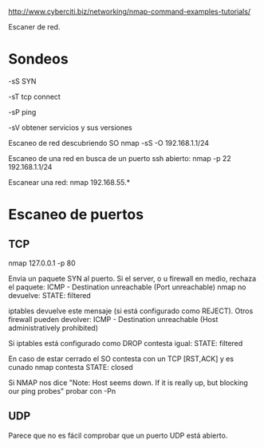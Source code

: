 http://www.cyberciti.biz/networking/nmap-command-examples-tutorials/

Escaner de red.

# Sondeos
-sS
  SYN

-sT
  tcp connect

-sP
  ping

-sV
  obtener servicios y sus versiones


Escaneo de red descubriendo SO
nmap -sS -O 192.168.1.1/24

Escaneo de una red en busca de un puerto ssh abierto:
nmap -p 22 192.168.1.1/24

Escanear una red:
nmap 192.168.55.*



# Escaneo de puertos

## TCP
nmap 127.0.0.1 -p 80

Envia un paquete SYN al puerto.
Si el server, o u firewall en medio, rechaza el paquete:
  ICMP - Destination unreachable (Port unreachable)
nmap no devuelve:
  STATE: filtered

iptables devuelve este mensaje (si está configurado como REJECT).
Otros firewall pueden devolver:
  ICMP - Destination unreachable  (Host administratively prohibited)

Si iptables está configurado como DROP contesta igual:
  STATE: filtered

En caso de estar cerrado el SO contesta con un TCP [RST,ACK] y es cunado nmap contesta
  STATE: closed

Si NMAP nos dice "Note: Host seems down. If it is really up, but blocking our ping probes" probar con
-Pn

## UDP
Parece que no es fácil comprobar que un puerto UDP está abierto.
